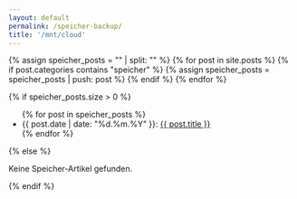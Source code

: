 ```yaml
---
layout: default
permalink: /speicher-backup/
title: '/mnt/cloud'
---
```


{% assign speicher_posts = "" | split: "" %}
{% for post in site.posts %}
  {% if post.categories contains "speicher" %}
    {% assign speicher_posts = speicher_posts | push: post %}
  {% endif %}
{% endfor %}

{% if speicher_posts.size > 0 %}
  <ul>
  {% for post in speicher_posts %}
    <li>
      {{ post.date | date: "%d.%m.%Y" }}: <a href="{{ post.url | relative_url }}">{{ post.title }}</a>
    </li>
  {% endfor %}
  </ul>
{% else %}
  <p>Keine Speicher-Artikel gefunden.</p>
{% endif %}
